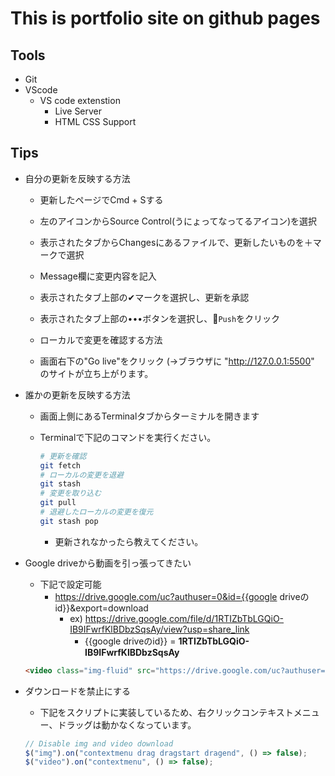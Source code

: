 # This is portfolio site on github pages

## Tools
* Git
* VScode
  * VS code extenstion
    * Live Server
    * HTML CSS Support

## Tips
* 自分の更新を反映する方法
  * 更新したページでCmd + Sする
  * 左のアイコンからSource Control(うにょってなってるアイコン)を選択
  * 表示されたタブからChangesにあるファイルで、更新したいものを＋マークで選択
  * Message欄に変更内容を記入
  * 表示されたタブ上部の✔︎マークを選択し、更新を承認
  * 表示されたタブ上部の•••ボタンを選択し、`Push`をクリック

  * ローカルで変更を確認する方法
  * 画面右下の"Go live"をクリック (→ブラウザに "http://127.0.0.1:5500" のサイトが立ち上がります。

* 誰かの更新を反映する方法
  * 画面上側にあるTerminalタブからターミナルを開きます
  * Terminalで下記のコマンドを実行ください。

    ```bash
    # 更新を確認
    git fetch
    # ローカルの変更を退避
    git stash
    # 変更を取り込む
    git pull
    # 退避したローカルの変更を復元
    git stash pop
    ```

    * 更新されなかったら教えてください。

* Google driveから動画を引っ張ってきたい
  * 下記で設定可能
    * https://drive.google.com/uc?authuser=0&id={{google driveのid}}&export=download
      * ex) https://drive.google.com/file/d/1RTIZbTbLGQiO-IB9IFwrfKlBDbzSqsAy/view?usp=share_link
        * {{google driveのid}} = __1RTIZbTbLGQiO-IB9IFwrfKlBDbzSqsAy__

  ```html
  <video class="img-fluid" src="https://drive.google.com/uc?authuser=0&id=1AFcGuE0fKJDK6KR37T_feLTdP7a8Kasc&export=download" controls controlsList="nodownload noremoteplayback" alt="video" loop oncontextmenu="return false;"></video>
  ```

* ダウンロードを禁止にする
  * 下記をスクリプトに実装しているため、右クリックコンテキストメニュー、ドラッグは動かなくなっています。

  ```javascript
  // Disable img and video download
  $("img").on("contextmenu drag dragstart dragend", () => false);
  $("video").on("contextmenu", () => false);
  ```

